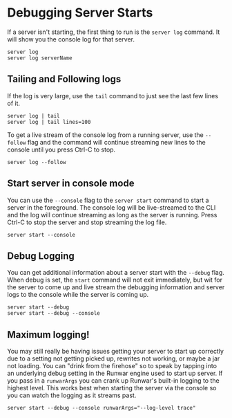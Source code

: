 # Debugging Server Starts
If a server isn't starting, the first thing to run is the `server log` command.  It will show you the console log for that server.
```
server log
server log serverName
```
## Tailing and Following logs
If the log is very large, use the `tail` command to just see the last few lines of it.
```
server log | tail
server log | tail lines=100
```
To get a live stream of the console log from a running server, use the `--follow` flag and the command will continue streaming new lines to the console until you press Ctrl-C to stop.
```
server log --follow
```
## Start server in console mode
You can use the `--console` flag to the `server start` command to start a server in the foreground.  The console log will be live-streamed to the CLI and the log will continue streaming as long as the server is running.  Press Ctrl-C to stop the server and stop streaming the log file.
```
server start --console
```
## Debug Logging
You can get additional information about a server start with the `--debug` flag.  When debug is set, the `start` command will not exit immediately, but wit for the server to come up and live stream the debugging information and server logs to the console while the server is coming up.  
```
server start --debug
server start --debug --console
```

## Maximum logging!
You may still really be having issues getting your server to start up correctly due to a setting not getting picked up, rewrites not working, or maybe a jar not loading.  You can "drink from the firehose" so to speak by tapping into an underlying debug setting in the Runwar engine used to start up server.  If you pass in a `runwarArgs` you can crank up Runwar's built-in logging to the highest level.  This works best when starting the server via the console so you can watch the logging as it streams past.  

```
server start --debug --console runwarArgs="--log-level trace"
```

